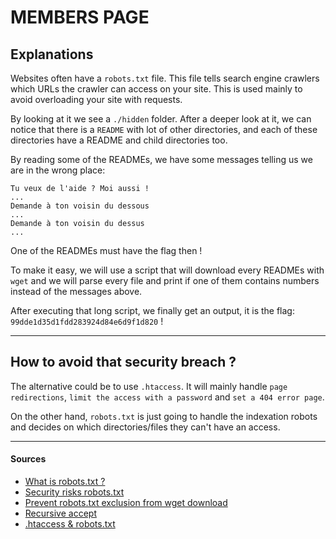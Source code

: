 # MEMBERS PAGE

## Explanations

Websites often have a `robots.txt` file. This file tells search engine crawlers which URLs the crawler can access on your site. This is used mainly to avoid overloading your site with requests.  

By looking at it we see a `./hidden` folder. After a deeper look at it, we can notice that there is a `README` with lot of other directories, and each of these directories have a README and child directories too.

By reading some of the READMEs, we have some messages telling us we are in the wrong place: 
```
Tu veux de l'aide ? Moi aussi !
...
Demande à ton voisin du dessous
...
Demande à ton voisin du dessus
...
```
One of the READMEs must have the flag then !

To make it easy, we will use a script that will download every READMEs with `wget` and we will parse every file and print if one of them contains numbers instead of the messages above.

After executing that long script, we finally get an output, it is the flag: `99dde1d35d1fdd283924d84e6d9f1d820` !

---

## How to avoid that security breach ?

The alternative could be to use `.htaccess`. It will mainly handle `page redirections`, `limit the access with a password` and `set a 404 error page`.  

On the other hand, `robots.txt` is just going to handle the indexation robots and decides on which directories/files they can't have an access.

---

#### Sources

- [What is robots.txt ?](https://developers.google.com/search/docs/advanced/robots/intro)
- [Security risks robots.txt](https://www.searchenginejournal.com/robots-txt-security-risks/289719/)
- [Prevent robots.txt exclusion from wget download](https://www.gnu.org/software/wget/manual/html_node/Robot-Exclusion.html#:~:text=If%20you%20know%20what%20you,off%20url%20...%20'.)  
- [Recursive accept](https://www.gnu.org/software/wget/manual/html_node/Recursive-Accept_002fReject-Options.html)
- [.htaccess & robots.txt](https://aidewindows.net/pageweb_htaccess.php)
